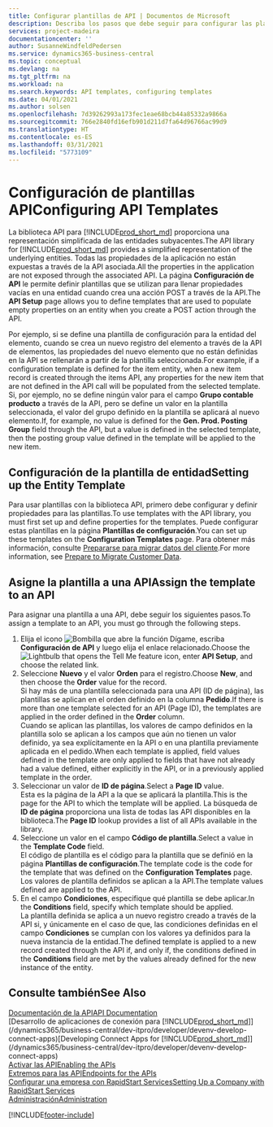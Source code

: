 ```yaml
---
title: Configurar plantillas de API | Documentos de Microsoft
description: Describa los pasos que debe seguir para configurar las plantillas API para Dynamics 365 Business Central.
services: project-madeira
documentationcenter: ''
author: SusanneWindfeldPedersen
ms.service: dynamics365-business-central
ms.topic: conceptual
ms.devlang: na
ms.tgt_pltfrm: na
ms.workload: na
ms.search.keywords: API templates, configuring templates
ms.date: 04/01/2021
ms.author: solsen
ms.openlocfilehash: 7d39262993a173fec1eae68bcb44a85332a9866a
ms.sourcegitcommit: 766e2840fd16efb901d211d7fa64d96766ac99d9
ms.translationtype: HT
ms.contentlocale: es-ES
ms.lasthandoff: 03/31/2021
ms.locfileid: "5773109"
---
```

# <a name="configuring-api-templates"></a><span data-ttu-id="1306f-103">Configuración de plantillas API</span><span class="sxs-lookup"><span data-stu-id="1306f-103">Configuring API Templates</span></span>
<span data-ttu-id="1306f-104">La biblioteca API para [!INCLUDE[prod_short_md](includes/prod_short.md)] proporciona una representación simplificada de las entidades subyacentes.</span><span class="sxs-lookup"><span data-stu-id="1306f-104">The API library for [!INCLUDE[prod_short_md](includes/prod_short.md)] provides a simplified representation of the underlying entities.</span></span> <span data-ttu-id="1306f-105">Todas las propiedades de la aplicación no están expuestas a través de la API asociada.</span><span class="sxs-lookup"><span data-stu-id="1306f-105">All the properties in the application are not exposed through the associated API.</span></span> <span data-ttu-id="1306f-106">La página **Configuración de API** le permite definir plantillas que se utilizan para llenar propiedades vacías en una entidad cuando crea una acción POST a través de la API.</span><span class="sxs-lookup"><span data-stu-id="1306f-106">The **API Setup** page allows you to define templates that are used to populate empty properties on an entity when you create a POST action through the API.</span></span> 

<span data-ttu-id="1306f-107">Por ejemplo, si se define una plantilla de configuración para la entidad del elemento, cuando se crea un nuevo registro del elemento a través de la API de elementos, las propiedades del nuevo elemento que no están definidas en la API se rellenarán a partir de la plantilla seleccionada.</span><span class="sxs-lookup"><span data-stu-id="1306f-107">For example, if a configuration template is defined for the item entity, when a new item record is created through the items API, any properties for the new item that are not defined in the API call will be populated from the selected template.</span></span> <span data-ttu-id="1306f-108">Si, por ejemplo, no se define ningún valor para el campo **Grupo contable producto** a través de la API, pero se define un valor en la plantilla seleccionada, el valor del grupo definido en la plantilla se aplicará al nuevo elemento.</span><span class="sxs-lookup"><span data-stu-id="1306f-108">If, for example, no value is defined for the **Gen. Prod. Posting Group** field through the API, but a value is defined in the selected template, then the posting group value defined in the template will be applied to the new item.</span></span> 

## <a name="setting-up-the-entity-template"></a><span data-ttu-id="1306f-109">Configuración de la plantilla de entidad</span><span class="sxs-lookup"><span data-stu-id="1306f-109">Setting up the Entity Template</span></span>
<span data-ttu-id="1306f-110">Para usar plantillas con la biblioteca API, primero debe configurar y definir propiedades para las plantillas.</span><span class="sxs-lookup"><span data-stu-id="1306f-110">To use templates with the API library, you must first set up and define properties for the templates.</span></span> <span data-ttu-id="1306f-111">Puede configurar estas plantillas en la página **Plantillas de configuración**.</span><span class="sxs-lookup"><span data-stu-id="1306f-111">You can set up these templates on the **Configuration Templates** page.</span></span> <span data-ttu-id="1306f-112">Para obtener más información, consulte [Prepararse para migrar datos del cliente](admin-use-templates-to-prepare-customer-data-for-migration.md).</span><span class="sxs-lookup"><span data-stu-id="1306f-112">For more information, see [Prepare to Migrate Customer Data](admin-use-templates-to-prepare-customer-data-for-migration.md).</span></span> 

## <a name="assign-the-template-to-an-api"></a><span data-ttu-id="1306f-113">Asigne la plantilla a una API</span><span class="sxs-lookup"><span data-stu-id="1306f-113">Assign the template to an API</span></span>

<span data-ttu-id="1306f-114">Para asignar una plantilla a una API, debe seguir los siguientes pasos.</span><span class="sxs-lookup"><span data-stu-id="1306f-114">To assign a template to an API, you must go through the following steps.</span></span>

1. <span data-ttu-id="1306f-115">Elija el icono ![Bombilla que abre la función Dígame](media/ui-search/search_small.png "Dígame qué desea hacer"), escriba **Configuración de API** y luego elija el enlace relacionado.</span><span class="sxs-lookup"><span data-stu-id="1306f-115">Choose the ![Lightbulb that opens the Tell Me feature](media/ui-search/search_small.png "Tell me what you want to do") icon, enter **API Setup**, and choose the related link.</span></span>
2. <span data-ttu-id="1306f-116">Seleccione **Nuevo** y el valor **Orden** para el registro.</span><span class="sxs-lookup"><span data-stu-id="1306f-116">Choose **New**, and then choose the **Order** value for the record.</span></span>  
<span data-ttu-id="1306f-117">Si hay más de una plantilla seleccionada para una API (ID de página), las plantillas se aplican en el orden definido en la columna **Pedido**.</span><span class="sxs-lookup"><span data-stu-id="1306f-117">If there is more than one template selected for an API (Page ID), the templates are applied in the order defined in the **Order** column.</span></span>   
<span data-ttu-id="1306f-118">Cuando se aplican las plantillas, los valores de campo definidos en la plantilla solo se aplican a los campos que aún no tienen un valor definido, ya sea explícitamente en la API o en una plantilla previamente aplicada en el pedido.</span><span class="sxs-lookup"><span data-stu-id="1306f-118">When each template is applied, field values defined in the template are only applied to fields that have not already had a value defined, either explicitly in the API, or in a previously applied template in the order.</span></span> 
3. <span data-ttu-id="1306f-119">Seleccionar un valor de **ID de página**.</span><span class="sxs-lookup"><span data-stu-id="1306f-119">Select a **Page ID** value.</span></span>  
<span data-ttu-id="1306f-120">Esta es la página de la API a la que se aplicará la plantilla.</span><span class="sxs-lookup"><span data-stu-id="1306f-120">This is the page for the API to which the template will be applied.</span></span> <span data-ttu-id="1306f-121">La búsqueda de **ID de página** proporciona una lista de todas las API disponibles en la biblioteca.</span><span class="sxs-lookup"><span data-stu-id="1306f-121">The **Page ID** lookup provides a list of all APIs available in the library.</span></span>
4. <span data-ttu-id="1306f-122">Seleccione un valor en el campo **Código de plantilla**.</span><span class="sxs-lookup"><span data-stu-id="1306f-122">Select a value in the **Template Code** field.</span></span>  
<span data-ttu-id="1306f-123">El código de plantilla es el código para la plantilla que se definió en la página **Plantillas de configuración**.</span><span class="sxs-lookup"><span data-stu-id="1306f-123">The template code is the code for the template that was defined on the **Configuration Templates** page.</span></span> <span data-ttu-id="1306f-124">Los valores de plantilla definidos se aplican a la API.</span><span class="sxs-lookup"><span data-stu-id="1306f-124">The template values defined are applied to the API.</span></span> 
5. <span data-ttu-id="1306f-125">En el campo **Condiciones**, especifique qué plantilla se debe aplicar.</span><span class="sxs-lookup"><span data-stu-id="1306f-125">In the **Conditions** field, specify which template should be applied.</span></span>  
<span data-ttu-id="1306f-126">La plantilla definida se aplica a un nuevo registro creado a través de la API si, y únicamente en el caso de que, las condiciones definidas en el campo **Condiciones** se cumplan con los valores ya definidos para la nueva instancia de la entidad.</span><span class="sxs-lookup"><span data-stu-id="1306f-126">The defined template is applied to a new record created through the API if, and only if, the conditions defined in the **Conditions** field are met by the values already defined for the new instance of the entity.</span></span>

## <a name="see-also"></a><span data-ttu-id="1306f-127">Consulte también</span><span class="sxs-lookup"><span data-stu-id="1306f-127">See Also</span></span>
[<span data-ttu-id="1306f-128">Documentación de la API</span><span class="sxs-lookup"><span data-stu-id="1306f-128">API Documentation</span></span>](/dynamics-nav/fin-graph)  
<span data-ttu-id="1306f-129">[Desarrollo de aplicaciones de conexión para [!INCLUDE[prod_short_md](includes/prod_short.md)]](/dynamics365/business-central/dev-itpro/developer/devenv-develop-connect-apps)</span><span class="sxs-lookup"><span data-stu-id="1306f-129">[Developing Connect Apps for [!INCLUDE[prod_short_md](includes/prod_short.md)]](/dynamics365/business-central/dev-itpro/developer/devenv-develop-connect-apps)</span></span>  
[<span data-ttu-id="1306f-130">Activar las API</span><span class="sxs-lookup"><span data-stu-id="1306f-130">Enabling the APIs</span></span>](/dynamics-nav/enabling-apis-for-dynamics-nav)  
[<span data-ttu-id="1306f-131">Extremos para las API</span><span class="sxs-lookup"><span data-stu-id="1306f-131">Endpoints for the APIs</span></span>](/dynamics-nav/endpoints-apis-for-dynamics)  
[<span data-ttu-id="1306f-132">Configurar una empresa con RapidStart Services</span><span class="sxs-lookup"><span data-stu-id="1306f-132">Setting Up a Company with RapidStart Services</span></span>](admin-set-up-a-company-with-rapidstart.md)  
[<span data-ttu-id="1306f-133">Administración</span><span class="sxs-lookup"><span data-stu-id="1306f-133">Administration</span></span>](admin-setup-and-administration.md)

[!INCLUDE[footer-include](includes/footer-banner.md)]